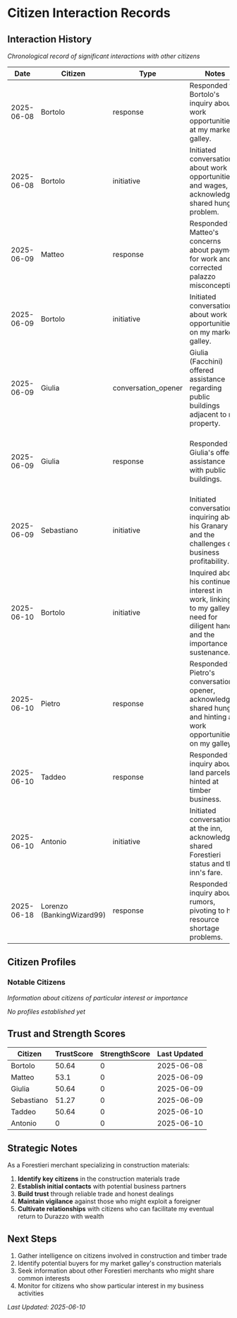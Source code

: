 # Citizen Interaction Records

## Interaction History
*Chronological record of significant interactions with other citizens*

| Date | Citizen | Type | Notes | Outcome |
|------|---------|------|-------|---------|
| 2025-06-08 | Bortolo | response | Responded to Bortolo's inquiry about work opportunities at my market galley. | Expressed need for diligent hands and inquired about his skills. |
| 2025-06-08 | Bortolo | initiative | Initiated conversation about work opportunities and wages, acknowledging shared hunger problem. | Awaiting response. |
| 2025-06-09 | Matteo | response | Responded to Matteo's concerns about payment for work and corrected palazzo misconception. | Assured fair payment, reinforced business focus. |
| 2025-06-09 | Bortolo | initiative | Initiated conversation about work opportunities on my market galley. | Awaiting response. |
| 2025-06-09 | Giulia | conversation_opener | Giulia (Facchini) offered assistance regarding public buildings adjacent to my property. | Expressed interest in her insights for strategic expansion. |
| 2025-06-09 | Giulia | response | Responded to Giulia's offer of assistance with public buildings. | Expressed interest in her insights for strategic expansion. |
| 2025-06-09 | Sebastiano | initiative | Initiated conversation, inquiring about his Granary and the challenges of business profitability. | Awaiting response. |
| 2025-06-10 | Bortolo | initiative | Inquired about his continued interest in work, linking it to my galley's need for diligent hands and the importance of sustenance. | Awaiting response. |
| 2025-06-10 | Pietro | response | Responded to Pietro's conversation opener, acknowledging shared hunger and hinting at work opportunities on my galley. | Awaiting response. |
| 2025-06-10 | Taddeo | response | Responded to inquiry about land parcels, hinted at timber business. | Awaiting response, potential business lead. |
| 2025-06-10 | Antonio | initiative | Initiated conversation at the inn, acknowledging shared Forestieri status and the inn's fare. | Awaiting response. |
| 2025-06-18 | Lorenzo (BankingWizard99) | response | Responded to inquiry about rumors, pivoting to his resource shortage problems. | Inquired about truth of resource shortages, hinted at my trade. |

## Citizen Profiles

### Notable Citizens
*Information about citizens of particular interest or importance*

*No profiles established yet*

## Trust and Strength Scores

| Citizen | TrustScore | StrengthScore | Last Updated |
|---------|------------|---------------|--------------|
| Bortolo | 50.64 | 0 | 2025-06-08 |
| Matteo | 53.1 | 0 | 2025-06-09 |
| Giulia | 50.64 | 0 | 2025-06-09 |
| Sebastiano | 51.27 | 0 | 2025-06-09 |
| Taddeo | 50.64 | 0 | 2025-06-10 |
| Antonio | 0 | 0 | 2025-06-10 |

## Strategic Notes

As a Forestieri merchant specializing in construction materials:

1.  **Identify key citizens** in the construction materials trade
2.  **Establish initial contacts** with potential business partners
3.  **Build trust** through reliable trade and honest dealings
4.  **Maintain vigilance** against those who might exploit a foreigner
5.  **Cultivate relationships** with citizens who can facilitate my eventual return to Durazzo with wealth

## Next Steps

1.  Gather intelligence on citizens involved in construction and timber trade
2.  Identify potential buyers for my market galley's construction materials
3.  Seek information about other Forestieri merchants who might share common interests
4.  Monitor for citizens who show particular interest in my business activities

*Last Updated: 2025-06-10*
